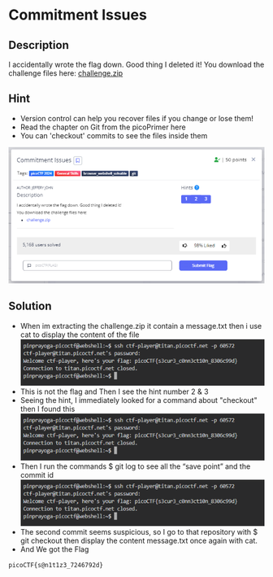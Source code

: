 # **Commitment Issues**
## **Description**
I accidentally wrote the flag down. Good thing I deleted it!
You download the challenge files here:
[challenge.zip](https://artifacts.picoctf.net/c_titan/76/challenge.zip)
## **Hint**
- Version control can help you recover files if you change or lose them!
- Read the chapter on Git from the picoPrimer here
- You can 'checkout' commits to see the files inside them
  
![ssh](./images/commit.PNG)
## **Solution**
- When im extracting the challenge.zip it contain a message.txt then i use cat to display the content of the file
![ssh1](./images/ssh1.PNG)
- This is not the flag and Then I see the hint number 2 & 3
- Seeing the hint, I immediately looked for a command about "checkout" then I found this\
![ssh1](./images/ssh1.PNG)
- Then I run the commands $ git log to see all the “save point” and the commit id
![ssh1](./images/ssh1.PNG)
- The second commit seems suspicious, so I go to that repository with $ git checkout <id> then display the content message.txt once again with cat.
- And We got the Flag
```
picoCTF{s@n1t1z3_7246792d}
```

